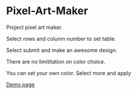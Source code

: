 # Pixel-Art-Maker

Project pixel art maker.

Select rows and column number to set table.

Select submit and make an awesome design.

There are no limititation on color choice. 

You can set your own color. Select more and apply

[Demo page](https://patrickkyei.github.io/Pixel-Art-Maker/)
